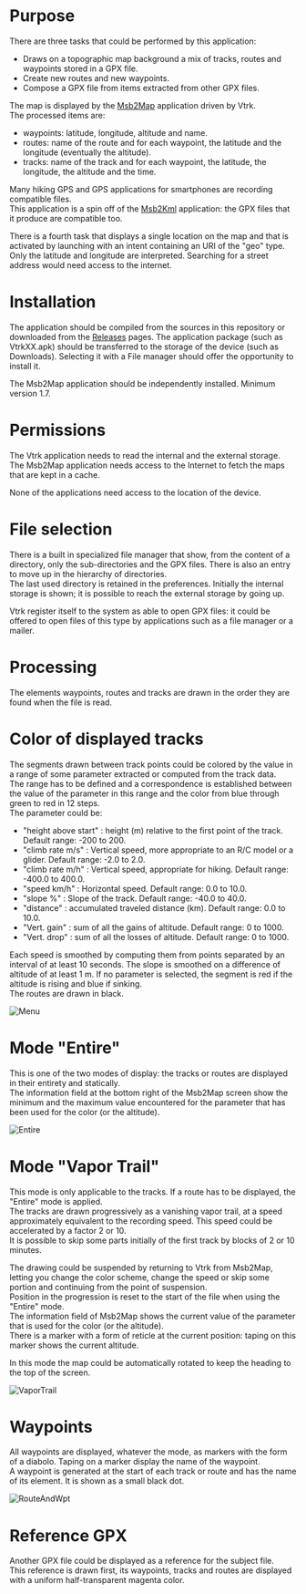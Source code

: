 # Purpose
There are three tasks that could be performed by this application:

 + Draws on a topographic map background a mix of tracks,
routes and waypoints stored in a GPX file.
 + Create new routes and new waypoints.
 + Compose a GPX file from items extracted from other GPX files.

The map is displayed by the [Msb2Map](https://github.com/msb2kml/Msb2Map/)
application driven by Vtrk.  
The processed items are:

+ waypoints: latitude, longitude, altitude and name.
+ routes: name of the route and for each waypoint, the latitude and
 the longitude (eventually the altitude).
+ tracks: name of the track and for each waypoint, the latitude,
 the longitude, the altitude and the time.


Many hiking GPS and GPS applications for smartphones are recording compatible
files.  
This application is a spin off of the
[Msb2Kml](https://github.com/msb2kml/Msb2Kml/) application: the GPX
files that it produce are compatible too.

There is a fourth task that displays a single location on the map
and that is activated by launching with an intent containing 
an URI of the "geo" type.  
Only the latitude and longitude are interpreted. Searching for
a street address would need access to the internet.

# Installation
The application should be compiled from the sources in this repository
or downloaded from the
[Releases](https://github.com/msb2kml/Vtrk/releases) pages.
The application package (such as
VtrkXX.apk) should be transferred to the storage of the device
(such as Downloads). Selecting it with a File manager should offer
the opportunity to install it.

The Msb2Map application should be independently installed.
Minimum version 1.7.

# Permissions
The Vtrk application needs to read the internal and the external storage.  
The Msb2Map application needs access to the Internet to fetch the
maps that are kept in a cache.

None of the applications need access to the location of the device.

# File selection
There is a built in specialized file manager that show, from the
content of a directory, only the sub-directories and the GPX files.
There is also an entry to move up in the hierarchy of directories.  
The last used directory is retained in the preferences.
Initially the internal storage is shown; it is possible to reach
the external storage by going up.

Vtrk register itself to the system as able to open GPX files: it could
be offered to open files of this type by applications such as a
file manager or a mailer.

# Processing
The elements waypoints, routes and tracks are drawn in the order
they are found when the file is read.

# Color of displayed tracks
The segments drawn between track points could be colored by the
value in a range of some parameter extracted or computed from
the track data.  
The range has to be defined and a correspondence is established
between the value of the parameter in this range and the color
from blue through green to red in 12 steps.  
The parameter could be:

+ "height above start" : height (m) relative to the first point
 of the track. Default range: -200 to 200.
+ "climb rate m/s" : Vertical speed, more appropriate to an
 R/C model or a glider. Default range: -2.0 to 2.0.
+ "climb rate m/h" : Vertical speed, appropriate for hiking.
 Default range: -400.0 to 400.0.
+ "speed km/h" : Horizontal speed. Default range: 0.0 to 10.0.
+ "slope %" : Slope of the track. Default range: -40.0 to 40.0.
+ "distance" : accumulated traveled distance (km). Default range: 0.0 to 10.0.
+ "Vert. gain" : sum of all the gains of altitude. Default range: 0 to 1000.
+ "Vert. drop" : sum of all the losses of altitude. Default range:
 0 to 1000.

Each speed is smoothed by computing them from
points separated by an interval of at least 10 seconds. 
The slope is smoothed on a difference of altitude of at least 1 m. 
If no parameter is selected, the segment is red if the altitude is
rising and blue if sinking.  
The routes are drawn in black.  

![Menu](Documents/Gallery/Menu.jpg) 


# Mode "Entire"
This is one of the two modes of display: the tracks or routes
are displayed in their entirety and statically.  
The information field at the bottom right of the Msb2Map screen
show the minimum and the maximum value encountered for the
parameter that has been used for the color (or the altitude).

![Entire](Documents/Gallery/Entire.jpg)

# Mode "Vapor Trail"
This mode is only applicable to the tracks. If a route has to
be displayed, the "Entire" mode is applied.  
The tracks are drawn progressively as a vanishing vapor trail,
at a speed approximately equivalent to the recording speed.
This speed could be accelerated by a factor 2 or 10.  
It is possible to skip some parts initially of the first track
by blocks of 2 or 10 minutes.

The drawing could be suspended by returning to Vtrk from Msb2Map,
letting you change the color scheme, change the speed or skip
some portion and continuing from the point of suspension.  
Position in the progression is reset to the start
of the file when using the "Entire" mode.  
The information field of Msb2Map shows the current value of the
parameter that is used for the color (or the altitude).  
There is a marker with a form of reticle at the current
position: taping on this marker shows the current altitude.

In this mode the map could be automatically rotated to keep the
heading to the top of the screen.

![VaporTrail](Documents/Gallery/VaporTrail.jpg)

# Waypoints
All waypoints are displayed, whatever the mode, as markers
with the form of a diabolo. Taping on a marker display the name
of the waypoint.  
A waypoint is generated at the start of each track or route and has
the name of its element. It is shown as a small black dot.

![RouteAndWpt](Documents/Gallery/RouteAndWpt.jpg)

# Reference GPX
Another GPX file could be displayed as a reference for the
subject file.  
This reference is drawn first, its waypoints, tracks and
routes are displayed with a uniform half-transparent magenta color.

